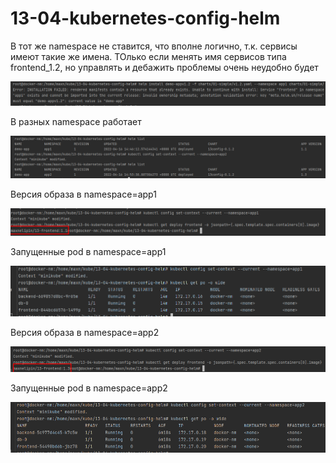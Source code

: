 # 13-04-kubernetes-config-helm


В тот же namespace не ставится, что вполне логично, т.к. сервисы имеют такие же имена.
ТОлько если менять имя сервисов типа frontend_1.2, 
но управлять и дебажить проблемы очень неудобно будет

![img.png](img.png)

В разных namespace работает 

![img_1.png](img_1.png)

Версия образа в namespace=app1

![img_3.png](img_3.png)

Запущенные pod в namespace=app1

![img_6.png](img_6.png)

Версия образа в namespace=app2

![img_4.png](img_4.png)

Запущенные pod в namespace=app2

![img_5.png](img_5.png)